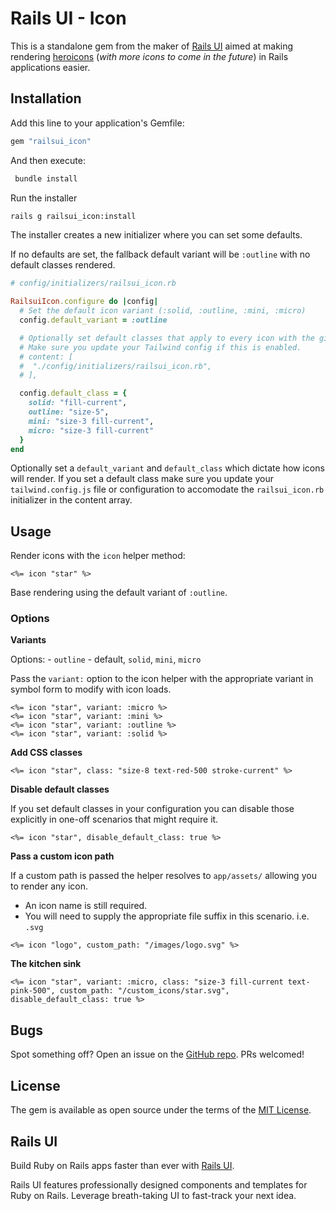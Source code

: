 # Rails UI - Icon

This is a standalone gem from the maker of [Rails UI](https://railsui.com) aimed at making rendering [heroicons](https://heroicons.com/) (_with more icons to come in the future_) in Rails applications easier.

## Installation

Add this line to your application's Gemfile:

```ruby
gem "railsui_icon"
```

And then execute:

```bash
 bundle install
```

Run the installer

```bash
rails g railsui_icon:install
```

The installer creates a new initializer where you can set some defaults.

If no defaults are set, the fallback default variant will be `:outline` with no default classes rendered.

```ruby
# config/initializers/railsui_icon.rb

RailsuiIcon.configure do |config|
  # Set the default icon variant (:solid, :outline, :mini, :micro)
  config.default_variant = :outline

  # Optionally set default classes that apply to every icon with the given variant.
  # Make sure you update your Tailwind config if this is enabled.
  # content: [
  #  "./config/initializers/railsui_icon.rb",
  # ],

  config.default_class = {
    solid: "fill-current",
    outline: "size-5",
    mini: "size-3 fill-current",
    micro: "size-3 fill-current"
  }
end
```

Optionally set a `default_variant` and `default_class` which dictate how icons will render. If you set a default class make sure you update your `tailwind.config.js` file or configuration to accomodate the `railsui_icon.rb` initializer in the content array.

## Usage

Render icons with the `icon` helper method:

```erb
<%= icon "star" %>
```

Base rendering using the default variant of `:outline`.

### Options

**Variants**

Options: - `outline` - default, `solid`, `mini`, `micro`

Pass the `variant:` option to the icon helper with the appropriate variant in symbol form to modify with icon loads.

```erb
<%= icon "star", variant: :micro %>
<%= icon "star", variant: :mini %>
<%= icon "star", variant: :outline %>
<%= icon "star", variant: :solid %>
```

**Add CSS classes**

```erb
<%= icon "star", class: "size-8 text-red-500 stroke-current" %>
```

**Disable default classes**

If you set default classes in your configuration you can disable those explicitly in one-off scenarios that might require it.

```erb
<%= icon "star", disable_default_class: true %>
```

**Pass a custom icon path**

If a custom path is passed the helper resolves to `app/assets/` allowing you to render any icon.

- An icon name is still required.
- You will need to supply the appropriate file suffix in this scenario. i.e. `.svg`

```erb
<%= icon "logo", custom_path: "/images/logo.svg" %>
```

**The kitchen sink**

```erb
<%= icon "star", variant: :micro, class: "size-3 fill-current text-pink-500", custom_path: "/custom_icons/star.svg", disable_default_class: true %>
```

## Bugs

Spot something off? Open an issue on the [GitHub repo](https://github.com/getrailsui/railsui_icon). PRs welcomed!

## License

The gem is available as open source under the terms of the [MIT License](https://opensource.org/licenses/MIT).

## Rails UI

Build Ruby on Rails apps faster than ever with [Rails UI](https://railsui.com).

Rails UI features professionally designed components and templates for Ruby on Rails. Leverage breath-taking UI to fast-track your next idea.
